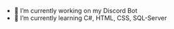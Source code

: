 - 👀 I’m currently working on my Discord Bot
- 🌱 I’m currently learning C#, HTML, CSS, SQL-Server


<!---
VinciVinc1002/VinciVinc1002 is a ✨ special ✨ repository because its `README.md` (this file) appears on your GitHub profile.
You can click the Preview link to take a look at your changes.
--->

